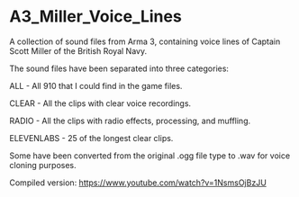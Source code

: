 # A3_Miller_Voice_Lines
A collection of sound files from Arma 3, containing voice lines of Captain Scott Miller of the British Royal Navy. 

The sound files have been separated into three categories:

ALL - All 910 that I could find in the game files.

CLEAR - All the clips with clear voice recordings.

RADIO - All the clips with radio effects, processing, and muffling.

ELEVENLABS - 25 of the longest clear clips.

Some have been converted from the original .ogg file type to .wav for voice cloning purposes.

Compiled version: https://www.youtube.com/watch?v=1NsmsOjBzJU
